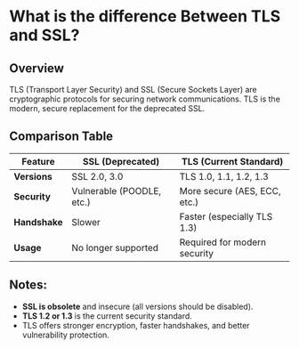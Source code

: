# What is the difference Between TLS and SSL?

## Overview
TLS (Transport Layer Security) and SSL (Secure Sockets Layer) are cryptographic protocols for securing network communications. TLS is the modern, secure replacement for the deprecated SSL.

## Comparison Table

| Feature       | SSL (Deprecated)           | TLS (Current Standard)              |
|--------------|---------------------------|------------------------------------|
| **Versions** | SSL 2.0, 3.0              | TLS 1.0, 1.1, 1.2, 1.3             |
| **Security** | Vulnerable (POODLE, etc.) | More secure (AES, ECC, etc.)        |
| **Handshake**| Slower                    | Faster (especially TLS 1.3)         |
| **Usage**    | No longer supported       | Required for modern security        |

## Notes:
- **SSL is obsolete** and insecure (all versions should be disabled).
- **TLS 1.2 or 1.3** is the current security standard.
- TLS offers stronger encryption, faster handshakes, and better vulnerability protection.
